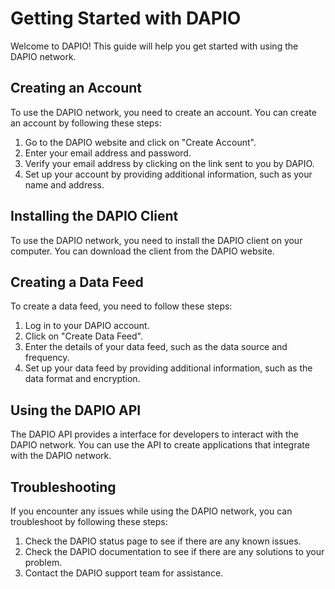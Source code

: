 # Getting Started with DAPIO

Welcome to DAPIO! This guide will help you get started with using the DAPIO network.

## Creating an Account

To use the DAPIO network, you need to create an account. You can create an account by following these steps:

1. Go to the DAPIO website and click on "Create Account".
2. Enter your email address and password.
3. Verify your email address by clicking on the link sent to you by DAPIO.
4. Set up your account by providing additional information, such as your name and address.

## Installing the DAPIO Client

To use the DAPIO network, you need to install the DAPIO client on your computer. You can download the client from the DAPIO website.

## Creating a Data Feed

To create a data feed, you need to follow these steps:

1. Log in to your DAPIO account.
2. Click on "Create Data Feed".
3. Enter the details of your data feed, such as the data source and frequency.
4. Set up your data feed by providing additional information, such as the data format and encryption.

## Using the DAPIO API

The DAPIO API provides a interface for developers to interact with the DAPIO network. You can use the API to create applications that integrate with the DAPIO network.

## Troubleshooting

If you encounter any issues while using the DAPIO network, you can troubleshoot by following these steps:

1. Check the DAPIO status page to see if there are any known issues.
2. Check the DAPIO documentation to see if there are any solutions to your problem.
3. Contact the DAPIO support team for assistance.
